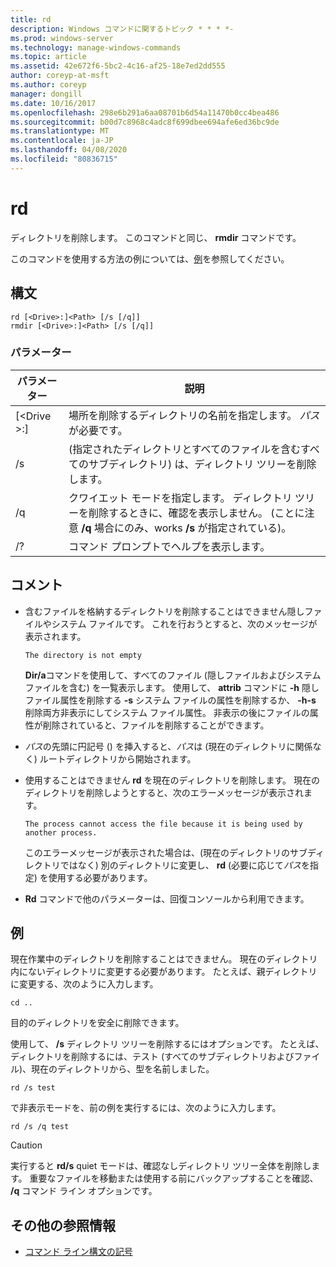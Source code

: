 ```yaml
---
title: rd
description: Windows コマンドに関するトピック * * * *-
ms.prod: windows-server
ms.technology: manage-windows-commands
ms.topic: article
ms.assetid: 42e672f6-5bc2-4c16-af25-18e7ed2dd555
author: coreyp-at-msft
ms.author: coreyp
manager: dongill
ms.date: 10/16/2017
ms.openlocfilehash: 298e6b291a6aa08701b6d54a11470b0cc4bea486
ms.sourcegitcommit: b00d7c8968c4adc8f699dbee694afe6ed36bc9de
ms.translationtype: MT
ms.contentlocale: ja-JP
ms.lasthandoff: 04/08/2020
ms.locfileid: "80836715"
---
```

# <a name="rd"></a>rd



ディレクトリを削除します。 このコマンドと同じ、 **rmdir** コマンドです。

このコマンドを使用する方法の例については、[例](#BKMK_examples)を参照してください。

## <a name="syntax"></a>構文

```
rd [<Drive>:]<Path> [/s [/q]]
rmdir [<Drive>:]<Path> [/s [/q]]
```

### <a name="parameters"></a>パラメーター

|     パラメーター     |                                                                 説明                                                                  |
|-------------------|----------------------------------------------------------------------------------------------------------------------------------------------|
| [\<Drive >:]<Path> |                      場所を削除するディレクトリの名前を指定します。 *パス* が必要です。                       |
|        /s         |                     (指定されたディレクトリとすべてのファイルを含むすべてのサブディレクトリ) は、ディレクトリ ツリーを削除します。                      |
|        /q         | クワイエット モードを指定します。 ディレクトリ ツリーを削除するときに、確認を表示しません。 (ことに注意 **/q** 場合にのみ、works **/s** が指定されている)。 |
|        /?         |                                                     コマンド プロンプトでヘルプを表示します。                                                     |

## <a name="remarks"></a>コメント

-   含むファイルを格納するディレクトリを削除することはできません隠しファイルやシステム ファイルです。 これを行おうとすると、次のメッセージが表示されます。

    `The directory is not empty`

    **Dir/a**コマンドを使用して、すべてのファイル (隠しファイルおよびシステムファイルを含む) を一覧表示します。 使用して、 **attrib** コマンドに **-h** 隠しファイル属性を削除する **-s** システム ファイルの属性を削除するか、 **-h-s** 削除両方非表示にしてシステム ファイル属性。 非表示の後にファイルの属性が削除されていると、ファイルを削除することができます。
-   *パス*の先頭に円記号 (\) を挿入すると、*パス*は (現在のディレクトリに関係なく) ルートディレクトリから開始されます。
-   使用することはできません **rd** を現在のディレクトリを削除します。 現在のディレクトリを削除しようとすると、次のエラーメッセージが表示されます。

    `The process cannot access the file because it is being used by another process.`

    このエラーメッセージが表示された場合は、(現在のディレクトリのサブディレクトリではなく) 別のディレクトリに変更し、 **rd** (必要に応じて*パス*を指定) を使用する必要があります。
-   **Rd** コマンドで他のパラメーターは、回復コンソールから利用できます。

## <a name="examples"></a><a name=BKMK_examples></a>例

現在作業中のディレクトリを削除することはできません。 現在のディレクトリ内にないディレクトリに変更する必要があります。 たとえば、親ディレクトリに変更する、次のように入力します。
```
cd ..
```
目的のディレクトリを安全に削除できます。

使用して、 **/s** ディレクトリ ツリーを削除するにはオプションです。 たとえば、ディレクトリを削除するには、テスト (すべてのサブディレクトリおよびファイル)、現在のディレクトリから、型を名前しました。
```
rd /s test
```
で非表示モードを、前の例を実行するには、次のように入力します。
```
rd /s /q test
```

> [!CAUTION]
> 実行すると **rd/s** quiet モードは、確認なしディレクトリ ツリー全体を削除します。 重要なファイルを移動または使用する前にバックアップすることを確認、 **/q** コマンド ライン オプションです。

## <a name="additional-references"></a>その他の参照情報

- [コマンド ライン構文の記号](command-line-syntax-key.md)